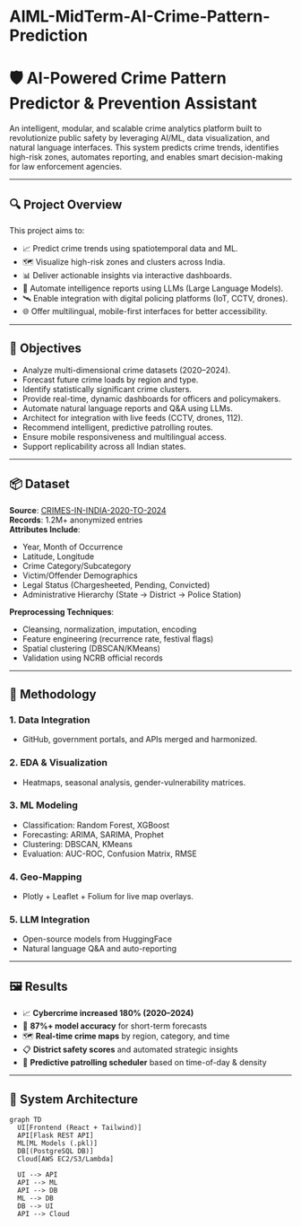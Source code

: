 # AIML-MidTerm-AI-Crime-Pattern-Prediction

# 🛡️ AI-Powered Crime Pattern Predictor & Prevention Assistant

An intelligent, modular, and scalable crime analytics platform built to revolutionize public safety by leveraging AI/ML, data visualization, and natural language interfaces. This system predicts crime trends, identifies high-risk zones, automates reporting, and enables smart decision-making for law enforcement agencies.

---

## 🔍 Project Overview

This project aims to:

- 📈 Predict crime trends using spatiotemporal data and ML.
- 🗺️ Visualize high-risk zones and clusters across India.
- 📊 Deliver actionable insights via interactive dashboards.
- 🤖 Automate intelligence reports using LLMs (Large Language Models).
- 🛰️ Enable integration with digital policing platforms (IoT, CCTV, drones).
- 🌐 Offer multilingual, mobile-first interfaces for better accessibility.

---

## 🎯 Objectives

- Analyze multi-dimensional crime datasets (2020–2024).
- Forecast future crime loads by region and type.
- Identify statistically significant crime clusters.
- Provide real-time, dynamic dashboards for officers and policymakers.
- Automate natural language reports and Q&A using LLMs.
- Architect for integration with live feeds (CCTV, drones, 112).
- Recommend intelligent, predictive patrolling routes.
- Ensure mobile responsiveness and multilingual access.
- Support replicability across all Indian states.

---

## 📦 Dataset

**Source**: [CRIMES-IN-INDIA-2020-TO-2024](https://github.com/datameet/crime-in-india)  
**Records**: 1.2M+ anonymized entries  
**Attributes Include**:
- Year, Month of Occurrence
- Latitude, Longitude
- Crime Category/Subcategory
- Victim/Offender Demographics
- Legal Status (Chargesheeted, Pending, Convicted)
- Administrative Hierarchy (State → District → Police Station)

**Preprocessing Techniques**:
- Cleansing, normalization, imputation, encoding
- Feature engineering (recurrence rate, festival flags)
- Spatial clustering (DBSCAN/KMeans)
- Validation using NCRB official records

---

## 🧠 Methodology

### 1. Data Integration  
- GitHub, government portals, and APIs merged and harmonized.

### 2. EDA & Visualization  
- Heatmaps, seasonal analysis, gender-vulnerability matrices.

### 3. ML Modeling  
- Classification: Random Forest, XGBoost  
- Forecasting: ARIMA, SARIMA, Prophet  
- Clustering: DBSCAN, KMeans  
- Evaluation: AUC-ROC, Confusion Matrix, RMSE

### 4. Geo-Mapping  
- Plotly + Leaflet + Folium for live map overlays.

### 5. LLM Integration  
- Open-source models from HuggingFace  
- Natural language Q&A and auto-reporting

---

## 🖼️ Results

- 📈 **Cybercrime increased 180% (2020–2024)**
- 🧮 **87%+ model accuracy** for short-term forecasts
- 🗺️ **Real-time crime maps** by region, category, and time
- 📋 **District safety scores** and automated strategic insights
- 📆 **Predictive patrolling scheduler** based on time-of-day & density

---

## 🧱 System Architecture

```mermaid
graph TD
  UI[Frontend (React + Tailwind)]
  API[Flask REST API]
  ML[ML Models (.pkl)]
  DB[(PostgreSQL DB)]
  Cloud[AWS EC2/S3/Lambda]
  
  UI --> API
  API --> ML
  API --> DB
  ML --> DB
  DB --> UI
  API --> Cloud
